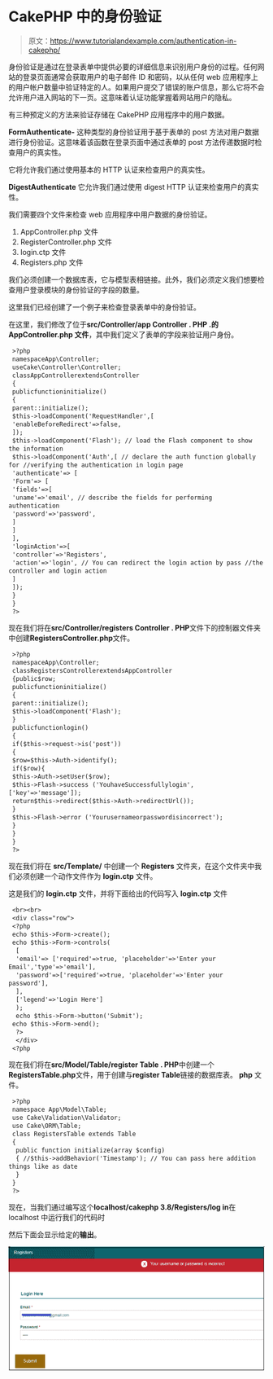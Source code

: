 # CakePHP 中的身份验证

> 原文：<https://www.tutorialandexample.com/authentication-in-cakephp/>

身份验证是通过在登录表单中提供必要的详细信息来识别用户身份的过程。任何网站的登录页面通常会获取用户的电子邮件 ID 和密码，以从任何 web 应用程序上的用户帐户数量中验证特定的人。如果用户提交了错误的账户信息，那么它将不会允许用户进入网站的下一页。这意味着认证功能掌握着网站用户的隐私。

有三种预定义的方法来验证存储在 CakePHP 应用程序中的用户数据。

**FormAuthenticate-** 这种类型的身份验证用于基于表单的 post 方法对用户数据进行身份验证。这意味着该函数在登录页面中通过表单的 post 方法传递数据时检查用户的真实性。

它将允许我们通过使用基本的 HTTP 认证来检查用户的真实性。

**DigestAuthenticate** 它允许我们通过使用 digest HTTP 认证来检查用户的真实性。

我们需要四个文件来检查 web 应用程序中用户数据的身份验证。

1.  AppController.php 文件
2.  RegisterController.php 文件
3.  login.ctp 文件
4.  Registers.php 文件

我们必须创建一个数据库表，它与模型表相链接。此外，我们必须定义我们想要检查用户登录模块的身份验证的字段的数量。

这里我们已经创建了一个例子来检查登录表单中的身份验证。

在这里，我们修改了位于**src/Controller/app Controller . PHP .**的**AppController.php 文件**，其中我们定义了表单的字段来验证用户身份。

```
 >?php
 namespaceApp\Controller;
 useCake\Controller\Controller;
 classAppControllerextendsController
 {
 publicfunctioninitialize()
 {
 parent::initialize();
 $this->loadComponent('RequestHandler',[
 'enableBeforeRedirect'=>false,
 ]);
 $this->loadComponent('Flash'); // load the Flash component to show the information
 $this->loadComponent('Auth',[ // declare the auth function globally for //verifying the authentication in login page
 'authenticate'=> [
 'Form'=> [
 'fields'=>[ 
 'uname'=>'email', // describe the fields for performing authentication 
 'password'=>'password',
 ]
 ]
 ],
 'loginAction'=>[
 'controller'=>'Registers',
 'action'=>'login', // You can redirect the login action by pass //the controller and login action
 ]
 ]);
 }
 }
 ?> 
```

现在我们将在**src/Controller/registers Controller . PHP**文件下的控制器文件夹中创建**RegistersController.php**文件。

```
 >?php
 namespaceApp\Controller;
 classRegistersControllerextendsAppController
 {public$row;
 publicfunctioninitialize()
 {
 parent::initialize();
 $this->loadComponent('Flash');
 }
 publicfunctionlogin()
 {
 if($this->request->is('post'))
 {
 $row=$this->Auth->identify();
 if($row){
 $this->Auth->setUser($row);
 $this->Flash->success ('YouhaveSuccessfullylogin',['key'=>'message']);
 return$this->redirect($this->Auth->redirectUrl());
 }
 $this->Flash->error ('Yourusernameorpasswordisincorrect');
 }
 }
 }
 ?> 
```

现在我们将在 **src/Template/** 中创建一个 **Registers** 文件夹，在这个文件夹中我们必须创建一个动作文件作为 **login.ctp** 文件。

这是我们的 **login.ctp** 文件，并将下面给出的代码写入 **login.ctp** 文件

```
 <br><br>
 <div class="row">
 <?php 
 echo $this->Form->create();
 echo $this->Form->controls(
  [ 
  'email'=> ['required'=>true, 'placeholder'=>'Enter your Email','type'=>'email'],
  'password'=>['required'=>true, 'placeholder'=>'Enter your password'],
  ],
  ['legend'=>'Login Here']
  );
  echo $this->Form->button('Submit');
 echo $this->Form->end(); 
  ?>
  </div>
 <?php 
```

现在我们将在**src/Model/Table/register Table . PHP**中创建一个**RegistersTable.php**文件，用于创建与**register Table**链接的数据库表。 **php** 文件。

```
 >?php
 namespace App\Model\Table;
 use Cake\Validation\Validator;
 use Cake\ORM\Table;
 class RegistersTable extends Table
 {
  public function initialize(array $config)
  { //$this->addBehavior('Timestamp'); // You can pass here addition things like as date
  }
 }
 ?> 
```

现在，当我们通过编写这个**localhost/cakephp 3.8/Registers/log in**在 localhost 中运行我们的代码时

然后下面会显示给定的**输出**。

![Authentication in CakePHP](img/91c7bcaa9d1f40e4fa38034b6c10de0e.png)